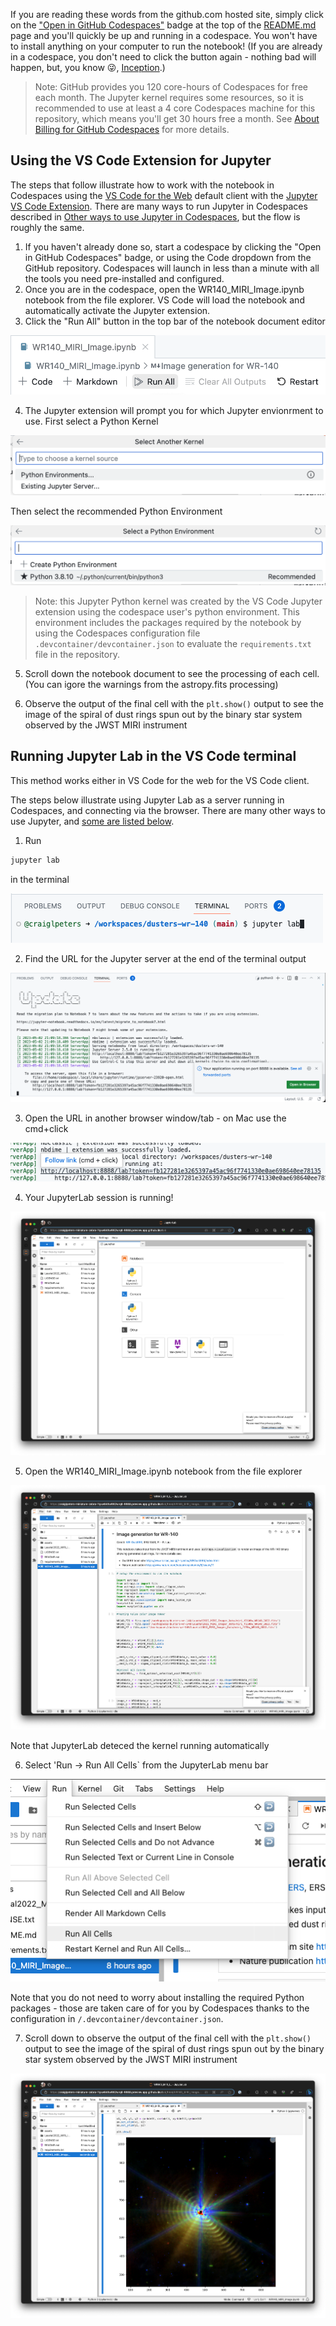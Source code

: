 If you are reading these words from the github.com hosted site, simply click on the ["Open in GitHub Codespaces"](https://codespaces.new/craiglpeters/dusters-wr-140?quickstart=1) badge at the top of the [README.md](README.md) page and you'll quickly be up and running in a codespace. You won't have to install anything on your computer to run the notebook! (If you are already in a codespace, you don't need to click the button again - nothing bad will happen, but, you know :stuck_out_tongue_winking_eye:, [Inception](https://en.wikipedia.org/wiki/Inception).)

> Note: GitHub provides you 120 core-hours of Codespaces for free each month. The Jupyter kernel requires some resources, so it is recommended to use at least a 4 core Codespaces machine for this repository, which means you'll get 30 hours free a month. See [About Billing for GitHub Codespaces](https://docs.github.com/en/billing/managing-billing-for-github-codespaces/about-billing-for-github-codespaces) for more details.

## Using the VS Code Extension for Jupyter

The steps that follow illustrate how to work with the notebook in Codespaces using the [VS Code for the Web](https://code.visualstudio.com/docs/editor/vscode-web) default client with the [Jupyter VS Code Extension](https://marketplace.visualstudio.com/items?itemName=ms-toolsai.jupyter). There are many ways to run Jupyter in Codespaces described in [Other ways to use Jupyter in Codespaces](README.md#other-ways-to-use-jupyter-in-codespaces), but the flow is roughly the same. 

1. If you haven't already done so, start a codespace by clicking the "Open in GitHub Codespaces" badge, or using the Code dropdown from the GitHub repository. Codespaces will launch in less than a minute with all the tools you need pre-installed and configured.
2. Once you are in the codespace, open the WR140_MIRI_Image.ipynb notebook from the file explorer. VS Code will load the notebook and automatically activate the Jupyter extension. 
3. Click the "Run All" button in the top bar of the notebook document editor

![Run All](/assets/vscode-jupyter-run-all.png)

4. The Jupyter extension will prompt you for which Jupyter envionrment to use. First select a Python Kernel

![Select Python Kernel](/assets/vscode-jupyter-select-kernel.png)

Then select the recommended Python Environment

![Selct Recommended Python Environment](/assets/vscode-jupyter-select-python.png)

> Note: this Jupyter Python kernel was created by the VS Code Jupyter extension using the codespace user's python environment. This environment includes the packages required by the notebook by using the Codespaces configuration file `.devcontainer/devcontainer.json` to evaluate the `requirements.txt` file in the repository.

5. Scroll down the notebook document to see the processing of each cell. (You can igore the warnings from the astropy.fits processing)

6. Observe the output of the final cell with the `plt.show()` output to see the image of the spiral of dust rings spun out by the binary star system observed by the JWST MIRI instrument

## Running Jupyter Lab in the VS Code terminal

This method works either in VS Code for the web for the VS Code client.

The steps below illustrate using Jupyter Lab as a server running in Codespaces, and connecting via the browser. There are many other ways to use Jupyter, and [some are listed below](#other-ways-to-use-jupyter-in-codespaces).

1. Run
```bash
jupyter lab
``` 
in the terminal

![Run Jupyter Lab in the terminal](/assets/terminal-juptyter-lab.png)

2. Find the URL for the Jupyter server at the end of the terminal output

![Jupyter Server URL in the Terminal](/assets/terminal-jupyter-lab-url.png)

3. Open the URL in another browser window/tab - on Mac use the cmd+click

![Click on the URL to open another tab](/assets/terminal-jupyter-lab-url-click.png)

4. Your JupyterLab session is running!

![JupyterLab in the browser](/assets/jupyter-lab.png)

5. Open the WR140_MIRI_Image.ipynb notebook from the file explorer

![Open the notebook](/assets/jupyter-notebook-pre-run.png)

Note that JupyterLab deteced the kernel running automatically

6. Select 'Run -> Run All Cells` from the JupyterLab menu bar

![Select Run All Cells](/assets/jupyter-run-all.png)

Note that you do not need to worry about installing the required Python packages - those are taken care of for you by Codespaces thanks to the configuration in `/.devcontainer/devcontainer.json`.

7. Scroll down to observe the output of the final cell with the `plt.show()` output to see the image of the spiral of dust rings spun out by the binary star system observed by the JWST MIRI instrument

![Spirals of dust showin in an image from the JWST](/assets/jupyter-plot.png)

